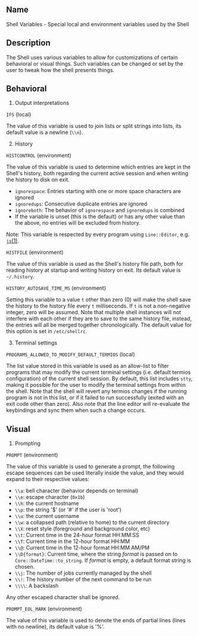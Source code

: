 ## Name

Shell Variables - Special local and environment variables used by the Shell

## Description

The Shell uses various variables to allow for customizations of certain behavioral or visual things.
Such variables can be changed or set by the user to tweak how the shell presents things.

## Behavioral

1. Output interpretations

`IFS` (local)

The value of this variable is used to join lists or split strings into lists, its default value is a newline (`\\n`).

2. History

`HISTCONTROL` (environment)

The value of this variable is used to determine which entries are kept in the Shell's history, both regarding the current active session and when writing the history to disk on exit.

- `ignorespace`: Entries starting with one or more space characters are ignored
- `ignoredups`: Consecutive duplicate entries are ignored
- `ignoreboth`: The behavior of `ignorespace` and `ignoredups` is combined
- If the variable is unset (this is the default) or has any other value than the above, no entries will be excluded from history.

Note: This variable is respected by every program using `Line::Editor`, e.g. [`js`(1)](help://man/1/js).

`HISTFILE`  (environment)

The value of this variable is used as the Shell's history file path, both for reading history at startup and writing history on exit.
Its default value is `~/.history`.

`HISTORY_AUTOSAVE_TIME_MS` (environment)

Setting this variable to a value `t` other than zero (0) will make the shell save the history to the history file every `t` milliseconds.
If `t` is not a non-negative integer, zero will be assumed.
Note that multiple shell instances will not interfere with each other if they are to save to the same history file, instead, the entries will all be merged together chronologically.
The default value for this option is set in `/etc/shellrc`.

3. Terminal settings

`PROGRAMS_ALLOWED_TO_MODIFY_DEFAULT_TERMIOS` (local)

The list value stored in this variable is used as an allow-list to filter programs that may modify the current terminal settings (i.e. default termios configuration) of the current shell session.
By default, this list includes `stty`, making it possible for the user to modify the terminal settings from within the shell.
Note that the shell will revert any termios changes if the running program is not in this list, or if it failed to run successfully (exited with an exit code other than zero).
Also note that the line editor will re-evaluate the keybindings and sync them when such a change occurs.

## Visual

1. Prompting

`PROMPT` (environment)

The value of this variable is used to generate a prompt, the following escape sequences can be used literally inside the value, and they would expand to their respective values:
- `\\a`: bell character (behavior depends on terminal)
- `\\e`: escape character (`0x1b`)
- `\\h`: the current hostname
- `\\p`: the string '$' (or '#' if the user is 'root')
- `\\u`: the current username
- `\\w`: a collapsed path (relative to home) to the current directory
- `\\X`: reset style (foreground and background color, etc)
- `\\t`: Current time in the 24-hour format HH:MM:SS
- `\\T`: Current time in the 12-hour format HH:MM
- `\\@`: Current time in the 12-hour format HH:MM AM/PM
- `\\D{format}`: Current time, where the string _format_ is passed on to `Core::DateTime::to_string`. If _format_ is empty, a default format string is chosen.
- `\\j`: The number of jobs currently managed by the shell
- `\\!`: The history number of the next command to be run
- `\\\\`: A backslash

Any other escaped character shall be ignored.

`PROMPT_EOL_MARK` (environment)

The value of this variable is used to denote the ends of partial lines (lines with no newline), its default value is '%'.
